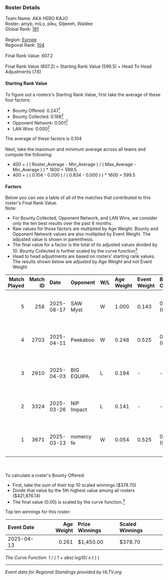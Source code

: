 ### Roster Details<br />
Team Name: AKA HERO KAJO<br />
Roster: amyb, miLo, piku, Siljeeeh, Waldee<br />
Global Rank: [191](../../standings_global_2025_09_01.md)<br />
<br />
Region: [Europe]( ../../standings_europe_2025_09_01.md)<br />
Regional Rank: [104]( ../../standings_europe_2025_09_01.md)<br />
<br />
Final Rank Value:  607.2<br />
<br />
Final Rank Value (607.2) = Starting Rank Value (599.5) + Head To Head Adjustments (7.6)<br />

#### Starting Rank Value<br />
To figure out a rosters's Starting Rank Value, first take the average of these four factors:<br />
- Bounty Offered: 0.247[<sup>1</sup>](#table2)
- Bounty Collected: 0.168[<sup>2</sup>](#table1)
- Opponent Network: 0.001[<sup>2</sup>](#table1)
- LAN Wins: 0.000[<sup>2</sup>](#table1)

The average of these factors is 0.104<br />
<br />
Next, take the maximum and minimum average across all teams and compute the following:<br />
- 400 + ( ( Roster_Average - Min_Average ) / ( Max_Average - Min_Average ) ) * 1600 = 599.5
- 400 + ( ( 0.104 - 0.000 ) / ( 0.834 - 0.000 ) ) * 1600 = 599.5


#### Factors<br />
Below you can see a table of all of the matches that contributed to this roster's Final Rank Value.<br />
Note:<br />

- For Bounty Collected, Opponent Network, and LAN Wins, we consider only the ten best results over the past 6 months.
- Raw values for those factors are multiplied by Age Weight. Bounty and Opponent Network values are also multiplied by Event Weight. The adjusted value is shown in parenthesis.
- The final value for a factor is the total of its adjusted values divided by 10. Bounty Collected is further scaled by the curve function[<sup>3</sup>](#curveFunction)
- Head to head adjustments are based on rosters' starting rank values. The results shown below are adjusted by Age Weight and not Event Weight
<span id="table1"></span><br />


| Match Played | Match ID | Date       | Opponent   | W/L | Age Weight | Event Weight | Bounty Collected | Opponent Network | LAN Wins  | H2H Adj. | Roster                             |
| -: | -: | :- | :- | :- | :- | :- | :- | :- | :- | -: | :- |
|            5 |      258 | 2025-08-17 | SAW Myst   | W   | 1.000      | 0.143        | 0.000 (0.000)    | 0.000 (0.000)    | 0 (0.000) |     7.51 | amyb, miLo, piku, Siljeeeh, Waldee |
|            4 |     2703 | 2025-04-11 | Peekaboo   | W   | 0.248      | 0.525        | 0.001 (0.000)    | 0.050 (0.006)    | 0 (0.000) |     3.60 | amyb, miLo, piku, Siljeeeh, Waldee |
|            3 |     2910 | 2025-04-03 | BIG EQUIPA | L   | 0.194      | -            | -                | -                | -         |    -2.94 | amyb, miLo, piku, Siljeeeh, Waldee |
|            2 |     3324 | 2025-03-26 | NIP Impact | L   | 0.141      | -            | -                | -                | -         |    -1.19 | amyb, miLo, piku, Siljeeeh, Waldee |
|            1 |     3671 | 2025-03-13 | nomercy fe | W   | 0.054      | 0.525        | 0.001 (0.000)    | 0.000 (0.000)    | 0 (0.000) |     0.66 | amyb, miLo, piku, Siljeeeh, Waldee |

<br />
<span id="table2"></span><br />
To calculate a roster's Bounty Offered:<br />

- First, take the sum of their top 10 scaled winnings ($378.70)
- Divide that value by the 5th highest value among all rosters ($421,876.14)
- The final value (0.00) is scaled by the curve function.[<sup>3</sup>](#curveFunction)

Top ten winnings for this roster:<br />

| Event Date | Age Weight | Prize Winnings | Scaled Winnings |
| :- | -: | :- | :- |
| 2025-04-13 |      0.261 | $1,450.00      | $378.70         |


<span id="curveFunction"></span>_The Curve Function: 1 / ( 1 + abs( log10( x ) ) )_<br />

---
_Event data for Regional Standings provided by HLTV.org_<br />
